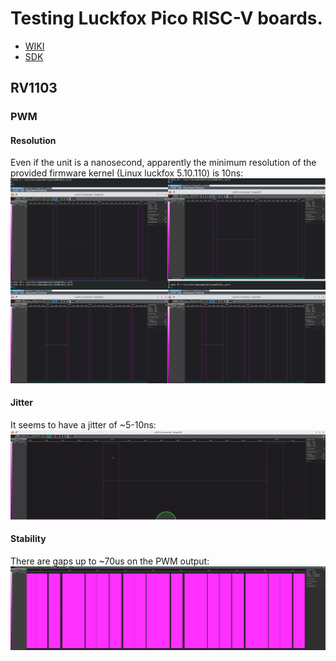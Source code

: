 # Testing Luckfox Pico RISC-V boards.
* [WIKI](https://wiki.luckfox.com/Luckfox-Pico/Luckfox-Pico-quick-start/)
* [SDK](https://github.com/LuckfoxTECH/luckfox-pico)

## RV1103
### PWM
#### Resolution
Even if the unit is a nanosecond, apparently the minimum resolution of the provided firmware kernel (Linux luckfox 5.10.110) is 10ns: 
![testing PWM resolution on RV1103](doc/testing_pwm_resolution_on_RV1103.png)

#### Jitter
It seems to have a jitter of ~5-10ns:
![testing PWM jitter on RV1103](doc/testing_pwm_jitter_on_RV1103.gif)

#### Stability
There are gaps up to ~70us on the PWM output:
![testing PWM stability on RV1103](doc/testing_pwm_stability_on_RV1103.png)
